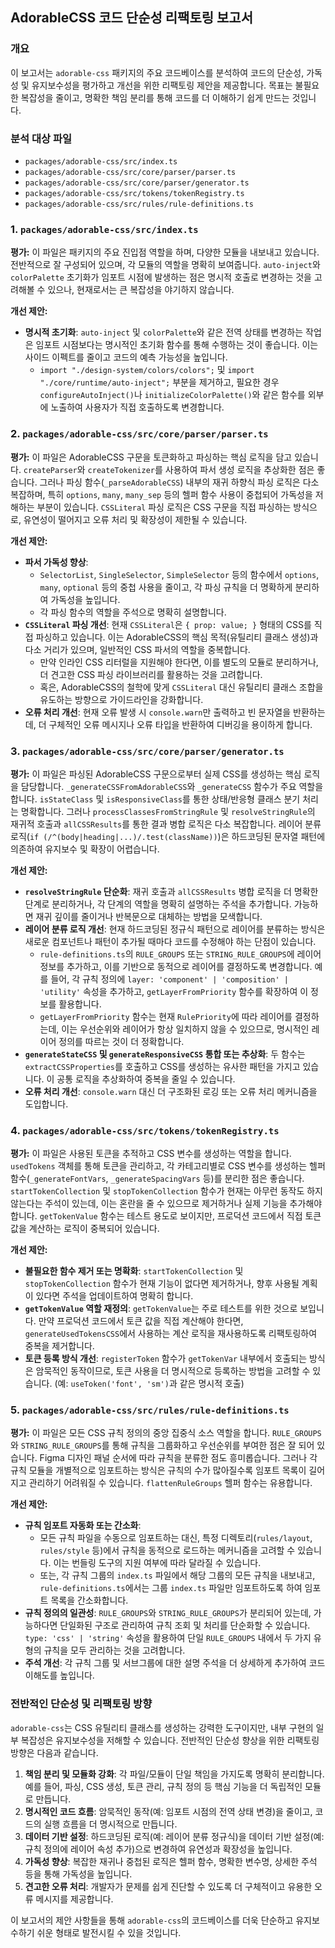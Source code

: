 ## AdorableCSS 코드 단순성 리팩토링 보고서

### 개요

이 보고서는 `adorable-css` 패키지의 주요 코드베이스를 분석하여 코드의 단순성, 가독성 및 유지보수성을 평가하고 개선을 위한 리팩토링 제안을 제공합니다. 목표는 불필요한 복잡성을 줄이고, 명확한 책임 분리를 통해 코드를 더 이해하기 쉽게 만드는 것입니다.

### 분석 대상 파일

*   `packages/adorable-css/src/index.ts`
*   `packages/adorable-css/src/core/parser/parser.ts`
*   `packages/adorable-css/src/core/parser/generator.ts`
*   `packages/adorable-css/src/tokens/tokenRegistry.ts`
*   `packages/adorable-css/src/rules/rule-definitions.ts`

### 1. `packages/adorable-css/src/index.ts`

**평가:** 이 파일은 패키지의 주요 진입점 역할을 하며, 다양한 모듈을 내보내고 있습니다. 전반적으로 잘 구성되어 있으며, 각 모듈의 역할을 명확히 보여줍니다. `auto-inject`와 `colorPalette` 초기화가 임포트 시점에 발생하는 점은 명시적 호출로 변경하는 것을 고려해볼 수 있으나, 현재로서는 큰 복잡성을 야기하지 않습니다.

**개선 제안:**
*   **명시적 초기화**: `auto-inject` 및 `colorPalette`와 같은 전역 상태를 변경하는 작업은 임포트 시점보다는 명시적인 초기화 함수를 통해 수행하는 것이 좋습니다. 이는 사이드 이펙트를 줄이고 코드의 예측 가능성을 높입니다.
    *   `import "./design-system/colors/colors";` 및 `import "./core/runtime/auto-inject";` 부분을 제거하고, 필요한 경우 `configureAutoInject()`나 `initializeColorPalette()`와 같은 함수를 외부에 노출하여 사용자가 직접 호출하도록 변경합니다.

### 2. `packages/adorable-css/src/core/parser/parser.ts`

**평가:** 이 파일은 AdorableCSS 구문을 토큰화하고 파싱하는 핵심 로직을 담고 있습니다. `createParser`와 `createTokenizer`를 사용하여 파서 생성 로직을 추상화한 점은 좋습니다. 그러나 파싱 함수(`_parseAdorableCSS`) 내부의 재귀 하향식 파싱 로직은 다소 복잡하며, 특히 `options`, `many`, `many_sep` 등의 헬퍼 함수 사용이 중첩되어 가독성을 저해하는 부분이 있습니다. `CSSLiteral` 파싱 로직은 CSS 구문을 직접 파싱하는 방식으로, 유연성이 떨어지고 오류 처리 및 확장성이 제한될 수 있습니다.

**개선 제안:**
*   **파서 가독성 향상**:
    *   `SelectorList`, `SingleSelector`, `SimpleSelector` 등의 함수에서 `options`, `many`, `optional` 등의 중첩 사용을 줄이고, 각 파싱 규칙을 더 명확하게 분리하여 가독성을 높입니다.
    *   각 파싱 함수의 역할을 주석으로 명확히 설명합니다.
*   **`CSSLiteral` 파싱 개선**: 현재 `CSSLiteral`은 `{ prop: value; }` 형태의 CSS를 직접 파싱하고 있습니다. 이는 AdorableCSS의 핵심 목적(유틸리티 클래스 생성)과 다소 거리가 있으며, 일반적인 CSS 파서의 역할을 중복합니다.
    *   만약 인라인 CSS 리터럴을 지원해야 한다면, 이를 별도의 모듈로 분리하거나, 더 견고한 CSS 파싱 라이브러리를 활용하는 것을 고려합니다.
    *   혹은, AdorableCSS의 철학에 맞게 `CSSLiteral` 대신 유틸리티 클래스 조합을 유도하는 방향으로 가이드라인을 강화합니다.
*   **오류 처리 개선**: 현재 오류 발생 시 `console.warn`만 출력하고 빈 문자열을 반환하는데, 더 구체적인 오류 메시지나 오류 타입을 반환하여 디버깅을 용이하게 합니다.

### 3. `packages/adorable-css/src/core/parser/generator.ts`

**평가:** 이 파일은 파싱된 AdorableCSS 구문으로부터 실제 CSS를 생성하는 핵심 로직을 담당합니다. `_generateCSSFromAdorableCSS`와 `_generateCSS` 함수가 주요 역할을 합니다. `isStateClass` 및 `isResponsiveClass`를 통한 상태/반응형 클래스 분기 처리는 명확합니다. 그러나 `processClassesFromStringRule` 및 `resolveStringRule`의 재귀적 호출과 `allCSSResults`를 통한 결과 병합 로직은 다소 복잡합니다. 레이어 분류 로직(`if (/^(body|heading|...)/.test(className))`)은 하드코딩된 문자열 패턴에 의존하여 유지보수 및 확장이 어렵습니다.

**개선 제안:**
*   **`resolveStringRule` 단순화**: 재귀 호출과 `allCSSResults` 병합 로직을 더 명확한 단계로 분리하거나, 각 단계의 역할을 명확히 설명하는 주석을 추가합니다. 가능하면 재귀 깊이를 줄이거나 반복문으로 대체하는 방법을 모색합니다.
*   **레이어 분류 로직 개선**: 현재 하드코딩된 정규식 패턴으로 레이어를 분류하는 방식은 새로운 컴포넌트나 패턴이 추가될 때마다 코드를 수정해야 하는 단점이 있습니다.
    *   `rule-definitions.ts`의 `RULE_GROUPS` 또는 `STRING_RULE_GROUPS`에 레이어 정보를 추가하고, 이를 기반으로 동적으로 레이어를 결정하도록 변경합니다. 예를 들어, 각 규칙 정의에 `layer: 'component' | 'composition' | 'utility'` 속성을 추가하고, `getLayerFromPriority` 함수를 확장하여 이 정보를 활용합니다.
    *   `getLayerFromPriority` 함수는 현재 `RulePriority`에 따라 레이어를 결정하는데, 이는 우선순위와 레이어가 항상 일치하지 않을 수 있으므로, 명시적인 레이어 정의를 따르는 것이 더 정확합니다.
*   **`generateStateCSS` 및 `generateResponsiveCSS` 통합 또는 추상화**: 두 함수는 `extractCSSProperties`를 호출하고 CSS를 생성하는 유사한 패턴을 가지고 있습니다. 이 공통 로직을 추상화하여 중복을 줄일 수 있습니다.
*   **오류 처리 개선**: `console.warn` 대신 더 구조화된 로깅 또는 오류 처리 메커니즘을 도입합니다.

### 4. `packages/adorable-css/src/tokens/tokenRegistry.ts`

**평가:** 이 파일은 사용된 토큰을 추적하고 CSS 변수를 생성하는 역할을 합니다. `usedTokens` 객체를 통해 토큰을 관리하고, 각 카테고리별로 CSS 변수를 생성하는 헬퍼 함수(`_generateFontVars`, `_generateSpacingVars` 등)를 분리한 점은 좋습니다. `startTokenCollection` 및 `stopTokenCollection` 함수가 현재는 아무런 동작도 하지 않는다는 주석이 있는데, 이는 혼란을 줄 수 있으므로 제거하거나 실제 기능을 추가해야 합니다. `getTokenValue` 함수는 테스트 용도로 보이지만, 프로덕션 코드에서 직접 토큰 값을 계산하는 로직이 중복되어 있습니다.

**개선 제안:**
*   **불필요한 함수 제거 또는 명확화**: `startTokenCollection` 및 `stopTokenCollection` 함수가 현재 기능이 없다면 제거하거나, 향후 사용될 계획이 있다면 주석을 업데이트하여 명확히 합니다.
*   **`getTokenValue` 역할 재정의**: `getTokenValue`는 주로 테스트를 위한 것으로 보입니다. 만약 프로덕션 코드에서 토큰 값을 직접 계산해야 한다면, `generateUsedTokensCSS`에서 사용하는 계산 로직을 재사용하도록 리팩토링하여 중복을 제거합니다.
*   **토큰 등록 방식 개선**: `registerToken` 함수가 `getTokenVar` 내부에서 호출되는 방식은 암묵적인 동작이므로, 토큰 사용을 더 명시적으로 등록하는 방법을 고려할 수 있습니다. (예: `useToken('font', 'sm')`과 같은 명시적 호출)

### 5. `packages/adorable-css/src/rules/rule-definitions.ts`

**평가:** 이 파일은 모든 CSS 규칙 정의의 중앙 집중식 소스 역할을 합니다. `RULE_GROUPS`와 `STRING_RULE_GROUPS`를 통해 규칙을 그룹화하고 우선순위를 부여한 점은 잘 되어 있습니다. Figma 디자인 패널 순서에 따라 규칙을 분류한 점도 흥미롭습니다. 그러나 각 규칙 모듈을 개별적으로 임포트하는 방식은 규칙의 수가 많아질수록 임포트 목록이 길어지고 관리하기 어려워질 수 있습니다. `flattenRuleGroups` 헬퍼 함수는 유용합니다.

**개선 제안:**
*   **규칙 임포트 자동화 또는 간소화**:
    *   모든 규칙 파일을 수동으로 임포트하는 대신, 특정 디렉토리(`rules/layout`, `rules/style` 등)에서 규칙을 동적으로 로드하는 메커니즘을 고려할 수 있습니다. 이는 번들링 도구의 지원 여부에 따라 달라질 수 있습니다.
    *   또는, 각 규칙 그룹의 `index.ts` 파일에서 해당 그룹의 모든 규칙을 내보내고, `rule-definitions.ts`에서는 그룹 `index.ts` 파일만 임포트하도록 하여 임포트 목록을 간소화합니다.
*   **규칙 정의의 일관성**: `RULE_GROUPS`와 `STRING_RULE_GROUPS`가 분리되어 있는데, 가능하다면 단일화된 구조로 관리하여 규칙 조회 및 처리를 단순화할 수 있습니다. `type: 'css' | 'string'` 속성을 활용하여 단일 `RULE_GROUPS` 내에서 두 가지 유형의 규칙을 모두 관리하는 것을 고려합니다.
*   **주석 개선**: 각 규칙 그룹 및 서브그룹에 대한 설명 주석을 더 상세하게 추가하여 코드 이해도를 높입니다.

### 전반적인 단순성 및 리팩토링 방향

`adorable-css`는 CSS 유틸리티 클래스를 생성하는 강력한 도구이지만, 내부 구현의 일부 복잡성은 유지보수성을 저해할 수 있습니다. 전반적인 단순성 향상을 위한 리팩토링 방향은 다음과 같습니다.

1.  **책임 분리 및 모듈화 강화**: 각 파일/모듈이 단일 책임을 가지도록 명확히 분리합니다. 예를 들어, 파싱, CSS 생성, 토큰 관리, 규칙 정의 등 핵심 기능을 더 독립적인 모듈로 만듭니다.
2.  **명시적인 코드 흐름**: 암묵적인 동작(예: 임포트 시점의 전역 상태 변경)을 줄이고, 코드의 실행 흐름을 더 명시적으로 만듭니다.
3.  **데이터 기반 설정**: 하드코딩된 로직(예: 레이어 분류 정규식)을 데이터 기반 설정(예: 규칙 정의에 레이어 속성 추가)으로 변경하여 유연성과 확장성을 높입니다.
4.  **가독성 향상**: 복잡한 재귀나 중첩된 로직은 헬퍼 함수, 명확한 변수명, 상세한 주석 등을 통해 가독성을 높입니다.
5.  **견고한 오류 처리**: 개발자가 문제를 쉽게 진단할 수 있도록 더 구체적이고 유용한 오류 메시지를 제공합니다.

이 보고서의 제안 사항들을 통해 `adorable-css`의 코드베이스를 더욱 단순하고 유지보수하기 쉬운 형태로 발전시킬 수 있을 것입니다.
